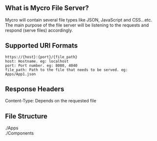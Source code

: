 ## What is Mycro File Server?
Mycro will contain several file types like JSON, JavaScript and CSS...etc. The main purpose of the file server will be listening to the requests and respond (serve files) accordingly.

## Supported URI Formats
```
https://{host}:{port}/{file_path}
host: Hostname. eg: localhost
port: Port number. eg: 8080, 4040
file_path: Path to the file that needs to be served. eg: Apps/App1.json
```

## Response Headers
Content-Type: Depends on the requested file

## File Structure
./Apps
</br>./Components


